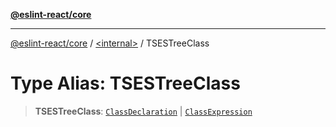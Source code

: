 [**@eslint-react/core**](../../README.md)

***

[@eslint-react/core](../../README.md) / [\<internal\>](../README.md) / TSESTreeClass

# Type Alias: TSESTreeClass

> **TSESTreeClass**: [`ClassDeclaration`](ClassDeclaration.md) \| [`ClassExpression`](../interfaces/ClassExpression.md)
